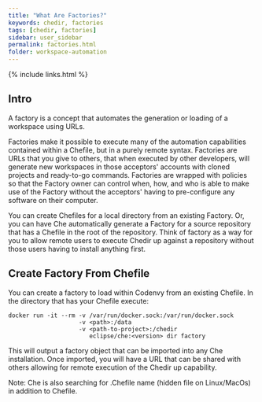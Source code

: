```yaml
---
title: "What Are Factories?"
keywords: chedir, factories
tags: [chedir, factories]
sidebar: user_sidebar
permalink: factories.html
folder: workspace-automation
---
```


{% include links.html %}

## Intro

A factory is a concept that automates the generation or loading of a workspace using URLs.

Factories make it possible to execute many of the automation capabilities contained within a Chefile, but in a purely remote syntax. Factories are URLs that you give to others, that when executed by other developers, will generate new workspaces in those acceptors' accounts with cloned projects and ready-to-go commands. Factories are wrapped with policies so that the Factory owner can control when, how, and who is able to make use of the Factory without the acceptors' having to pre-configure any software on their computer.

You can create Chefiles for a local directory from an existing Factory. Or, you can have Che automatically generate a Factory for a source repository that has a Chefile in the root of the repository. Think of factory as a way for you to allow remote users to execute Chedir up against a repository without those users having to install anything first.

## Create Factory From Chefile
You can create a factory to load within Codenvy from an existing Chefile. In the directory that has your Chefile execute:

```shell  
docker run -it --rm -v /var/run/docker.sock:/var/run/docker.sock
                    -v <path>:/data
                    -v <path-to-project>:/chedir
                       eclipse/che:<version> dir factory
```

This will output a factory object that can be imported into any Che installation. Once imported, you will have a URL that can be shared with others allowing for remote execution of the Chedir up capability.

Note: Che is also searching for .Chefile name (hidden file on Linux/MacOs) in addition to Chefile.
